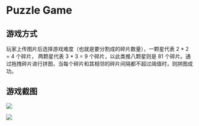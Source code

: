 # Puzzle Game

## 游戏方式
玩家上传图片后选择游戏难度（也就是要分割成的碎片数量），一颗星代表 2 \* 2 = 4 个碎片， 两颗星代表 3 \* 3 = 9 个碎片，以此类推八颗星则是 81 个碎片。通过拖拽碎片进行拼图，当每个碎片和其相邻的碎片间隔都不超过阈值时，则拼图成功。

## 游戏截图

![](./2.gif)

![](./3.gif)